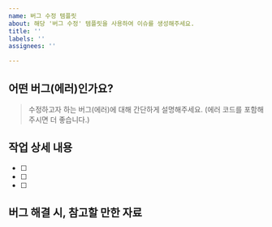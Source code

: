```yaml
---
name: 버그 수정 템플릿
about: 해당 '버그 수정' 템플릿을 사용하여 이슈를 생성해주세요.
title: ''
labels: ''
assignees: ''

---
```


## 어떤 버그(에러)인가요?
> 수정하고자 하는 버그(에러)에 대해 간단하게 설명해주세요. 
(에러 코드를 포함해주시면 더 좋습니다.)

## 작업 상세 내용
- [ ]
- [ ]
- [ ]

## 버그 해결 시, 참고할 만한 자료
